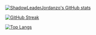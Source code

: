 [![ShadowLeaderJordanzo's GitHub stats](https://github-readme-stats.vercel.app/api?username=ShadowLeaderJordanzo&count_private=true&show_icons=true&theme=transparent)](https://github.com/anuraghazra/github-readme-stats)

[![GitHub Streak](https://streak-stats.demolab.com?user=shadowleaderjordanzo&theme=dracula&type=png)](https://git.io/streak-stats)

[![Top Langs](https://github-readme-stats.vercel.app/api/top-langs/?username=shadowleaderjordanzo&langs_count=8)](https://github.com/anuraghazra/github-readme-stats)

